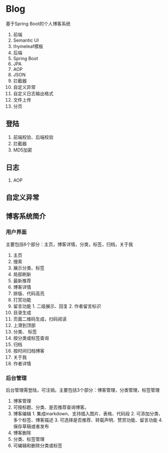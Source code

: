 # Blog
基于Spring Boot的个人博客系统
1. 前端
  1. Semantic UI
  2. thymeleaf模板
2. 后端
  1. Spring Boot
  2. JPA
  3. AOP
  4. JSON
  4. 拦截器
  5. 自定义异常
  6. 自定义日志输出格式
  7. 文件上传
  8. 分页
## 登陆
1. 前端校验、后端校验
2. 拦截器
3. MD5加密
## 日志
1. AOP
## 自定义异常
## 博客系统简介
### 用户界面
主要包括6个部分：主页，博客详情，分类，标签，归档，关于我
1. 主页
  1. 搜索
  2. 展示分类、标签
  3. 局部刷新
  4. 最新推荐
2. 博客详情
  1. 排版、代码高亮
  2. 打赏功能
  3. 留言功能
    1. 二级展示、回复
    2. 作者留言标识
  3. 目录生成
  4. 页面二维码生成，扫码阅读
  5. 上滑到顶部
3. 分类、 标签
  1. 按分类或标签查询
4. 归档
  1. 按时间归档博客
5. 关于我
  1. 作者详情
### 后台管理
后台管理需登陆，可注销。主要包括3个部分：博客管理，分类管理，标签管理
1. 博客管理
  1. 可按标题、分类、是否推荐查询博客。
  2. 博客编辑
    1. 集成markdown、支持插入图片、表格、代码段
    2. 可添加分类、多个标签、博客描述
    3. 可选择是否推荐、转载声明、赞赏功能、留言功能
    4. 保存草稿或者发布
  3. 博客删除
2. 分类、标签管理
  1. 可编辑和删除分类或标签

